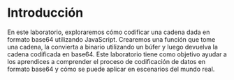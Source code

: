 # Introducción

En este laboratorio, exploraremos cómo codificar una cadena dada en formato base64 utilizando JavaScript. Crearemos una función que tome una cadena, la convierta a binario utilizando un búfer y luego devuelva la cadena codificada en base64. Este laboratorio tiene como objetivo ayudar a los aprendices a comprender el proceso de codificación de datos en formato base64 y cómo se puede aplicar en escenarios del mundo real.
